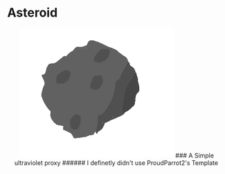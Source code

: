 # Asteroid
<div align="center">
  <img src="/assets/icon.png" />
### A Simple ultraviolet proxy
###### I definetly didn't use ProudParrot2's Template
